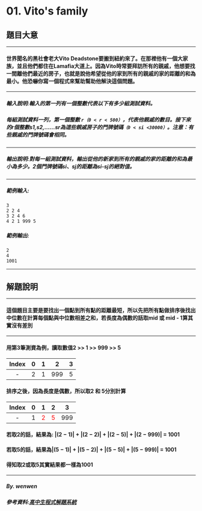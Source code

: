 # 01. Vito's family

## 題目大意
---

#### 世界聞名的黑社會老大Vito Deadstone要搬到紐約來了。在那裡他有一個大家族，並且他們都住在Lamafia大道上。因為Vito時常要拜訪所有的親戚，他想要找一間離他們最近的房子，也就是說他希望從他的家到所有的親戚的家的距離的和為最小。他恐嚇你寫一個程式來幫助幫助他解決這個問題。
---

##### 輸入說明:輸入的第一列有一個整數代表以下有多少組測試資料。

##### 每組測試資料一列，第一個整數 `r（0 < r < 500）`，代表他親戚的數目。接下來的r個整數s1,s2,......sr為這些親戚房子的門牌號碼`（0 < si <30000）`。注意：有些親戚的門牌號碼會相同。
----

##### 輸出說明:對每一組測試資料，輸出從他的新家到所有的親戚的家的距離的和為最小為多少。2個門牌號碼si、sj的距離為si-sj的絕對值。
---

##### 範例輸入:
```
3
2 2 4
3 2 4 6
4 2 1 999 5
```

##### 範例輸出:
```
2
4
1001
```

---

## 解題說明
---
#### 這個題目主要是要找出一個點到所有點的距離最短，所以先把所有點做排序後找出中位數在計算每個點與中位數相差之和，若長度為偶數的話取mid 或 mid - 1算其實沒有差別
---
#### 用第3筆測資為例，讀取數值2 >> 1 >> 999 >> 5
|  Index   | 0  | 1 | 2 | 3 |
|  :----:  | :----:  |  :----:  | :----:  |  :----:  |
| -  | 2 | 1 | 999 | 5 |

#### 排序之後，因為長度是偶數，所以取2 和 5分別計算
|  Index   | 0  | 1 | 2 | 3 |
|  :----:  | :----:  |  :----:  | :----:  |  :----:  |
| -  | 1 | <font style="color: red">2</font> | <font style="color: red">5</font> | 999 |


#### 若取2的話，結果為: $| (2 - 1)|  + |(2 - 2)| + |(2 - 5)| + |(2 -999)|$ = 1001

#### 若取5的話，結果為$| (5 - 1)|  + |(5 - 2)| + |(5 - 5)| + |(5 -999)|$ = 1001

#### 得知取2或取5其實結果都一樣為1001

---

##### By. wenwen

##### 參考資料:[高中生程式解題系統](https://zerojudge.tw/)